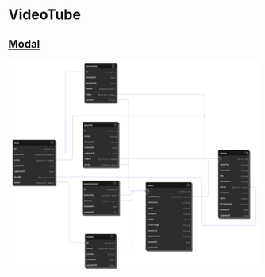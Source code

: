 # VideoTube

## [Modal](https://app.eraser.io/workspace/VItKkuh1QNeX9UpBQ7SF?origin=share)


![idea-to-database](./public/idea-to-database.png)
